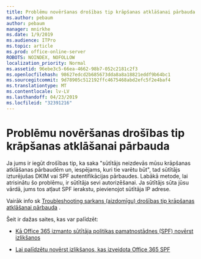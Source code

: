```yaml
---
title: Problēmu novēršanas drošības tip krāpšanas atklāšanai pārbauda
ms.author: pebaum
author: pebaum
manager: mnirkhe
ms.date: 1/9/2019
ms.audience: ITPro
ms.topic: article
ms.prod: office-online-server
ROBOTS: NOINDEX, NOFOLLOW
localization_priority: Normal
ms.assetid: 96ebe3c5-66ea-4662-98b7-052c2181c2f3
ms.openlocfilehash: 98627edcd2b685673dda8a8a18821eddf9b64bc1
ms.sourcegitcommit: 9d78905c512192ffc4675468abd2efc5f2e4baf4
ms.translationtype: MT
ms.contentlocale: lv-LV
ms.lasthandoff: 04/23/2019
ms.locfileid: "32391216"
---
```

# <a name="troubleshooting-the-safety-tip-for-fraud-detection-checks"></a>Problēmu novēršanas drošības tip krāpšanas atklāšanai pārbauda



Ja jums ir iegūt drošības tip, ka saka "sūtītājs neizdevās mūsu krāpšanas atklāšanas pārbaudēm un, iespējams, kuri tie varētu būt", tad sūtītājs izturējušas DKIM vai SPF autentifikācijas pārbaudes. Labākā metode, lai atrisinātu šo problēmu, ir sūtītāja sevi autorizēšanai. Ja sūtītājs sūta jūsu vārdā, jums tos atļaut SPF ierakstu, pievienojot sūtītāja IP adrese.
  
Vairāk info sk [Troubleshooting sarkans (aizdomīgu) drošības tip krāpšanas atklāšanai pārbauda](https://blogs.msdn.microsoft.com/tzink/2016/11/02/troubleshooting-the-red-suspicious-safety-tip-for-fraud-detection-checks/) . 
  
Šeit ir dažas saites, kas var palīdzēt:
  
- [Kā Office 365 izmanto sūtītāja politikas pamatnostādnes (SPF) novērst izlikšanos](https://docs.microsoft.com/office365/SecurityCompliance/how-office-365-uses-spf-to-prevent-spoofing)
    
- [Lai palīdzētu novērst izlikšanos, kas izveidota Office 365 SPF](https://docs.microsoft.com/office365/SecurityCompliance/set-up-spf-in-office-365-to-help-prevent-spoofing)
    

